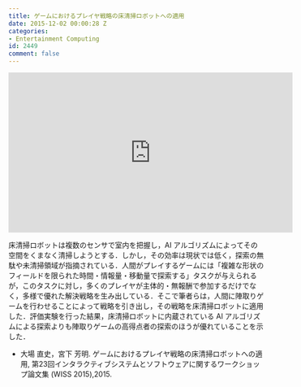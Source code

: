 ```yaml
---
title: ゲームにおけるプレイヤ戦略の床清掃ロボットへの適用
date: 2015-12-02 00:00:28 Z
categories:
- Entertainment Computing
id: 2449
comment: false
---
```


<iframe width="560" height="315" src="https://www.youtube.com/embed/lRXe2AJ1SWg" frameborder="0" allowfullscreen></iframe>



床清掃ロボットは複数のセンサで室内を把握し，AI アルゴリズムによってその空間をくまなく清掃しようとする．しかし，その効率は現状では低く，探索の無駄や未清掃領域が指摘されている．人間がプレイするゲームには「複雑な形状のフィールドを限られた時間・情報量・移動量で探索する」タスクが与えられるが，このタスクに対し，多くのプレイヤが主体的・無報酬で参加するだけでなく，多様で優れた解決戦略を生み出している．そこで筆者らは，人間に陣取りゲームを行わせることによって戦略を引き出し，その戦略を床清掃ロボットに適用した．評価実験を行った結果，床清掃ロボットに内蔵されている AI アルゴリズムによる探索よりも陣取りゲームの高得点者の探索のほうが優れていることを示した．

*   大場 直史，宮下 芳明. ゲームにおけるプレイヤ戦略の床清掃ロボットへの適用, 第23回インタラクティブシステムとソフトウェアに関するワークショップ論文集 (WISS 2015),2015.

